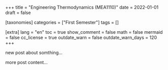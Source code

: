 +++
title = "Engineering Thermodynamics (MEA1110)"
date = 2022-01-01
draft = false

[taxonomies]
categories = ["First Semester"]
tags = []

[extra]
lang = "en"
toc = true
show_comment = false
math = false
mermaid = false
cc_license = true
outdate_warn = false
outdate_warn_days = 120
+++

new post about somthing...

<!-- more -->

more post content...